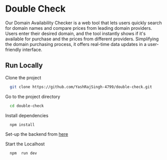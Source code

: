 # Double Check
Our Domain Availability Checker is a web tool that lets users quickly search for domain names and compare prices from leading domain providers. Users enter their desired domain, and the tool instantly shows if it's available for purchase and the prices from different providers. Simplifying the domain purchasing process, it offers real-time data updates in a user-friendly interface.

## Run Locally

Clone the project

```bash
  git clone https://github.com/YashRajSingh-4799/double-check.git
```

Go to the project directory

```bash
  cd double-check
```

Install dependencies

```bash
  npm install
```

Set-up the backend from [here](https://github.com/YashRajSingh-4799/domain-check-api)

Start the Localhost

```bash
  npm  run dev
```
